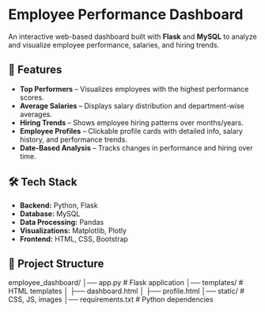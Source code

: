 # Employee Performance Dashboard

An interactive web-based dashboard built with **Flask** and **MySQL** to analyze and visualize employee performance, salaries, and hiring trends.
## 📌 Features
- **Top Performers** – Visualizes employees with the highest performance scores.
- **Average Salaries** – Displays salary distribution and department-wise averages.
- **Hiring Trends** – Shows employee hiring patterns over months/years.
- **Employee Profiles** – Clickable profile cards with detailed info, salary history, and performance trends.
- **Date-Based Analysis** – Tracks changes in performance and hiring over time.

## 🛠 Tech Stack
- **Backend:** Python, Flask
- **Database:** MySQL
- **Data Processing:** Pandas
- **Visualizations:** Matplotlib, Plotly
- **Frontend:** HTML, CSS, Bootstrap

## 📂 Project Structure
employee_dashboard/
│── app.py # Flask application
│── templates/ # HTML templates
│ ├── dashboard.html
│ ├── profile.html
│── static/ # CSS, JS, images
│── requirements.txt # Python dependencies
